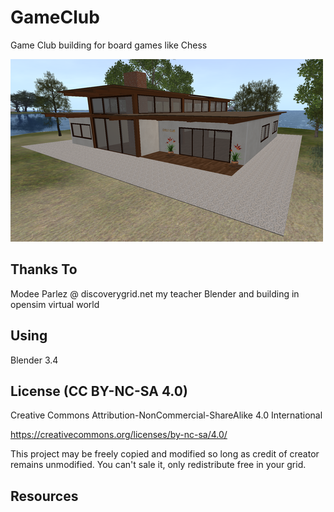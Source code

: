 # GameClub

Game Club building for board games like Chess

![Screenshot](https://github.com/zadium/GameClub.blender/blob/main/GameClubScreenshot.png)

## Thanks To

Modee Parlez @ discoverygrid.net my teacher Blender and building in opensim virtual world

## Using

Blender 3.4

## License (CC BY-NC-SA 4.0)

Creative Commons Attribution-NonCommercial-ShareAlike 4.0 International

https://creativecommons.org/licenses/by-nc-sa/4.0/

This project may be freely copied and modified so long as credit of creator remains unmodified.
You can't sale it, only redistribute free in your grid.

## Resources

